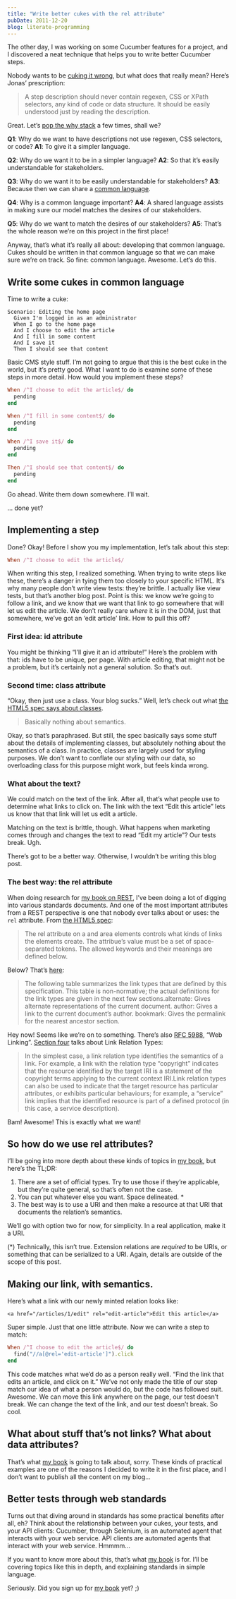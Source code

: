 ```yaml
---
title: "Write better cukes with the rel attribute"
pubDate: 2011-12-20
blog: literate-programming
---
```



The other day, I was working on some Cucumber features for a project, and I discovered a neat technique that helps you to write better Cucumber steps.

Nobody wants to be [cuking it wrong](http://elabs.se/blog/15-you-re-cuking-it-wrong), but what does that really mean? Here’s Jonas’ prescription:

> A step description should never contain regexen, CSS or XPath selectors, any kind of code or data structure. It should be easily understood just by reading the description.
> 

Great. Let’s [pop the why stack](http://www.theregister.co.uk/2007/06/25/thoughtworks_req_manage/) a few times, shall we?

**Q1**: Why do we want to have descriptions not use regexen, CSS selectors, or code? **A1**: To give it a simpler language.

**Q2**: Why do we want it to be in a simpler language? **A2**: So that it’s easily understandable for stakeholders.

**Q3**: Why do we want it to be easily understandable for stakeholders? **A3**: Because then we can share a [common language](http://domaindrivendesign.org/node/132).

**Q4**: Why is a common language important? **A4**: A shared language assists in making sure our model matches the desires of our stakeholders.

**Q5**: Why do we want to match the desires of our stakeholders? **A5**: That’s the whole reason we’re on this project in the first place!

Anyway, that’s what it’s really all about: developing that common language. Cukes should be written in that common language so that we can make sure we’re on track. So fine: common language. Awesome. Let’s do this.

## Write some cukes in common language

Time to write a cuke:

```
Scenario: Editing the home page
  Given I'm logged in as an administrator
  When I go to the home page
  And I choose to edit the article
  And I fill in some content
  And I save it
  Then I should see that content
```

Basic CMS style stuff. I’m not going to argue that this is the best cuke in the world, but it’s pretty good. What I want to do is examine some of these steps in more detail. How would you implement these steps?

```ruby
When /^I choose to edit the article$/ do
  pending
end

When /^I fill in some content$/ do
  pending
end

When /^I save it$/ do
  pending
end

Then /^I should see that content$/ do
  pending
end
```

Go ahead. Write them down somewhere. I’ll wait.

… done yet?

## Implementing a step

Done? Okay! Before I show you my implementation, let’s talk about this step:

```ruby
When /^I choose to edit the article$/
```

When writing this step, I realized something. When trying to write steps like these, there’s a danger in tying them too closely to your specific HTML. It’s why many people don’t write view tests: they’re brittle. I actually like view tests, but that’s another blog post. Point is this: we know we’re going to follow a link, and we know that we want that link to go somewhere that will let us edit the article. We don’t really care *where* it is in the DOM, just that somewhere, we’ve got an ‘edit article’ link. How to pull this off?

### First idea: id attribute

You might be thinking “I’ll give it an id attribute!” Here’s the problem with that: ids have to be unique, per page. With article editing, that might not be a problem, but it’s certainly not a general solution. So that’s out.

### Second time: class attribute

“Okay, then just use a class. Your blog sucks.” Well, let’s check out what [the HTML5 spec says about classes](http://www.w3.org/TR/html5/elements.html#classes).

> Basically nothing about semantics.
> 

Okay, so that’s paraphrased. But still, the spec basically says some stuff about the details of implementing classes, but absolutely nothing about the semantics of a class. In practice, classes are largely used for styling purposes. We don’t want to conflate our styling with our data, so overloading class for this purpose might work, but feels kinda wrong.

### What about the text?

We could match on the text of the link. After all, that’s what people use to determine what links to click on. The link with the text “Edit this article” lets us know that that link will let us edit a article.

Matching on the text is brittle, though. What happens when marketing comes through and changes the text to read “Edit my article”? Our tests break. Ugh.

There’s got to be a better way. Otherwise, I wouldn’t be writing this blog post.

### The best way: the rel attribute

When doing research for [my book on REST](http://designinghypermediaapis.com/), I’ve been doing a lot of digging into various standards documents. And one of the most important attributes from a REST perspective is one that nobody ever talks about or uses: the `rel` attribute. From [the HTML5 spec](http://www.w3.org/TR/html5/links.html#attr-hyperlink-rel):

> The rel attribute on a and area elements controls what kinds of links the elements create. The attribue’s value must be a set of space-separated tokens. The allowed keywords and their meanings are defined below.
> 

Below? That’s [here](http://www.w3.org/TR/html5/links.html#linkTypes):

> The following table summarizes the link types that are defined by this specification. This table is non-normative; the actual definitions for the link types are given in the next few sections.alternate: Gives alternate representations of the current document. author: Gives a link to the current document’s author. bookmark: Gives the permalink for the nearest ancestor section.
> 

Hey now! Seems like we’re on to something. There’s also [RFC 5988](http://tools.ietf.org/html/rfc5988), “Web Linking”. [Section four](http://tools.ietf.org/html/rfc5988#section-4) talks about Link Relation Types:

> In the simplest case, a link relation type identifies the semantics of a link. For example, a link with the relation type “copyright” indicates that the resource identified by the target IRI is a statement of the copyright terms applying to the current context IRI.Link relation types can also be used to indicate that the target resource has particular attributes, or exhibits particular behaviours; for example, a “service” link implies that the identified resource is part of a defined protocol (in this case, a service description).
> 

Bam! Awesome! This is exactly what we want!

## So how do we use rel attributes?

I’ll be going into more depth about these kinds of topics in [my book](http://designinghypermediaapis.com/), but here’s the TL;DR:

1. There are a set of official types. Try to use those if they’re applicable, but they’re quite general, so that’s often not the case.
2. You can put whatever else you want. Space delineated. *
3. The best way is to use a URI and then make a resource at that URI that documents the relation’s semantics.

We’ll go with option two for now, for simplicity. In a real application, make it a URI.

(*) Technically, this isn’t true. Extension relations are *required* to be URIs, or something that can be serialized to a URI. Again, details are outside of the scope of this post.

## Making our link, with semantics.

Here’s what a link with our newly minted relation looks like:

```
<a href="/articles/1/edit" rel="edit-article">Edit this article</a>
```

Super simple. Just that one little attribute. Now we can write a step to match:

```ruby
When /^I choose to edit the article$/ do
  find("//a[@rel='edit-article']").click
end
```

This code matches what we’d do as a person really well. “Find the link that edits an article, and click on it.” We’ve not only made the title of our step match our idea of what a person would do, but the code has followed suit. Awesome. We can move this link anywhere on the page, our test doesn’t break. We can change the text of the link, and our test doesn’t break. So cool.

## What about stuff that’s not links? What about data attributes?

That’s what [my book](http://designinghypermediaapis.com/) is going to talk about, sorry. These kinds of practical examples are one of the reasons I decided to write it in the first place, and I don’t want to publish all the content on my blog…

## Better tests through web standards

Turns out that diving around in standards has some practical benefits after all, eh? Think about the relationship between your cukes, your tests, and your API clients: Cucumber, through Selenium, is an automated agent that interacts with your web service. API clients are automated agents that interact with your web service. Hmmmm…

If you want to know more about this, that’s what [my book](http://designinghypermediaapis.com/) is for. I’ll be covering topics like this in depth, and explaining standards in simple language.

Seriously. Did you sign up for [my book](http://designinghypermediaapis.com/) yet? ;)
